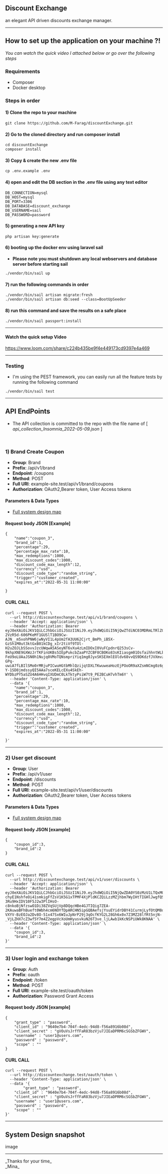 ## Discount Exchange
an elegant API driven discounts exchange manager.
<hr>

## How to set up the application on your machine ?!

_You can watch the quick video I attached below or go over the following steps_

### Requirements
- Composer
- Docker desktop

### Steps in order

#### 1) Clone the repo to your machine
```
git clone https://github.com/M-Farag/discountExchange.git
```

#### 2) Go to the cloned directory and run composer install
```
cd discountExchange
composer install
```

#### 3) Copy & create the new .env file
```
cp .env.example .env
```

#### 4) open and edit the DB section in the .env file using any text editor 
```
DB_CONNECTION=mysql
DB_HOST=mysql
DB_PORT=3306
DB_DATABASE=discount_exchange
DB_USERNAME=sail
DB_PASSWORD=password
```

#### 5) generating a new API key
```
php artisan key:generate
```

#### 6) booting up the docker env using laravel sail
- **Please note you must shutdown any local webservers and database server before starting sail**
```
./vendor/bin/sail up
```

#### 7) run the following commands in order
```
./vendor/bin/sail artisan migrate:fresh
./vendor/bin/sail artisan db:seed --class=BootUpSeeder
```

#### 8) run this command and save the results on a safe place
```
./vendor/bin/sail passport:install
```

<hr>

#### Watch the quick setup Video 

https://www.loom.com/share/c224b435be9f4e449173cd9397e4a469


<hr>

### Testing

- I'm using the PEST framework, you can easily run all the feature tests by running the following command

```
./vendor/bin/sail test
```

<hr>

## API EndPoints

- The API collection is committed to the repo with the file name of [ *api_collection_Insomnia_2022-05-09.json* ]

<br>

### 1) Brand Create Coupon

- __Group__: Brand
- __Prefix__: /api/v1/brand
- __Endpoint__: /coupons
- __Method__: POST
- __Full URI__: example-site.test/api/v1/brand/coupons
- __Authorization__: OAuth2,Bearer token, User Access tokens

#### Parameters & Data Types

- [Full system design map](https://whimsical.com/system-design-7c7i7qT7WVCGHKeK27Roc3)

#### Request body JSON [Example]
```
{
	"name":"coupon_3",
	"brand_id":1,
	"percentage":29,
	"percentage_max_rate":10,
	"max_redemptions":1000,
	"max_discount_codes":1000,
	"discount_code_max_length":12,
	"currency":"usd",
	"discount_code_type":"random_string",
	"trigger":"customer_created",
	"expires_at":"2022-05-31 11:00:00"

}
```

#### CURL CALL

```
curl --request POST \
  --url http://discountexchange.test/api/v1/brand/coupons \
  --header 'Accept: application/json' \
  --header 'Authorization: Bearer eyJ0eXAiOiJKV1QiLCJhbGciOiJSUzI1NiJ9.eyJhdWQiOiI5NjQwZTdiNC03MDRmLTRlZGMtOTRkOC1mNTZhODkxNmIwOGQiLCJqdGkiOiIyMGU4ODRjMzg2YzQ4ZGQwZTJhZTI4NWEzZjhmYzllMmZjMzVhZTdkZWIxMmVhMTgzYWRkODBiMTIyYjlkYmY3NzhmNzExOTViZDQwMDExMyIsImlhdCI6MTY1MjA1NTE0Mi45MjkyMywibmJmIjoxNjUyMDU1MTQyLjkyOTIzOSwiZXhwIjoxNjgzNTkxMTQyLjgzNjIyNiwic3ViIjoiMSIsInNjb3BlcyI6W119.fru2CxpNSlJl6X_TQXghpDBXWONMVKZFFgfgMZnDztdhN-2VzR5d-606PKeMf1GUSlT1BO9Cw-AJN__m5xohPNW6jwNyVI1L4pUm2fA3UU62Cjrt_BmPh_iB5X-GzSh1M0ut3ktGxB01kCDg_xIr2tiVf9TOl-H2uZOJLbSSovvJzcUWqwA5ASeyNT6vXu4zLmIDOxI0VuFCpdnrQ253sCv-9khpXNE9GXWzJrTKFinUKBs5IEpPukcbZaaPYZCBF8CBOKo83sKIiasgm01OsfaihhntWLbOGFx-FeU9oLUAaJSN0h1Nujq0VMoTQNsmpriYiq1mg0JyxSKSEXmlEOldv68vvQS9DKdzfJVXmvzceVZEG1p3rxlCS5DG_qO3L69ymdbrcSfBsIUMCxoj4QGd1hFKiOYVAyFvtiGdfNhCG_PfyHaQREpTiAmb9zJyD1ZpNR5l41kIpx6Tg5cn0JKWtSjshjxRlJX_Fi_T1Wb-GPq-uwiA7fLBIlSMo0rMRjuPICwuHGtbMhlQzijqtDXLTKwuweaHozEjPOoOR9aXZsmNCmg0z6gllCNPMHBNNvOK5APeDA15L56xi-Y-1SD8jmdssyQI5AAa7sceKELcEXu4SkEh-WYDbzPY5aSZU4A6HHvqIXUDmC0LkTktyPsiW7t9_PE2BCuH7vhTm6Y' \
  --header 'Content-Type: application/json' \
  --data '{
	"name":"coupon_3",
	"brand_id":1,
	"percentage":29,
	"percentage_max_rate":10,
	"max_redemptions":1000,
	"max_discount_codes":1000,
	"discount_code_max_length":12,
	"currency":"usd",
	"discount_code_type":"random_string",
	"trigger":"customer_created",
	"expires_at":"2022-05-31 11:00:00"

}'
```

<hr>



### 2) User get discount

- __Group__: User
- __Prefix__: /api/v1/user
- __Endpoint__: /discounts
- __Method__: POST
- __Full URI__: example-site.test/api/v1/user/discounts
- __Authorization__: OAuth2,Bearer token, User Access tokens

#### Parameters & Data Types

- [Full system design map](https://whimsical.com/system-design-7c7i7qT7WVCGHKeK27Roc3)


#### Request body JSON [example]
```
{
	"coupon_id":3,
	"brand_id":2
}
```

#### CURL CALL

```
curl --request POST \
  --url http://discountexchange.test/api/v1/user/discounts \
  --header 'Accept: application/json' \
  --header 'Authorization: Bearer eyJ0eXAiOiJKV1QiLCJhbGciOiJSUzI1NiJ9.eyJhdWQiOiI5NjQwZDA0YS0zMzU1LTQxMGUtYTBiZS03YmY4YmI4OWZlNDMiLCJqdGkiOiI4ZDQ5YjgyOWNmMmYzODZhYWQzNjdkYzM5ZmViMmFmZDczOGU2NzMwNGIzNzhiNGMzMjhiNTQ5NGIxNDE2YzU0ODdkNjBkNjZkMDIwODhmMSIsImlhdCI6MTY1MjA1MTE4My4zMzgzMjcsIm5iZiI6MTY1MjA1MTE4My4zMzgzMzMsImV4cCI6MTY4MzU4NzE4My4zMDQzNzUsInN1YiI6IjEiLCJzY29wZXMiOltdfQ.TdTDfMyC_hPsS8eCtvBpHEkD5L63clf8vfix75tkvPKzl9wMjYlLXJiaPh1mT3-chyE1NshfeOi41smkigFfZsV1K5G1xTPMF4XjPldKCZQiLzzMZjhbm7WyIHtTIGHlJwgfQSFPg3lU9fHWhM_bzUcKeAilqt7WCXZCJyNxHEj0o5EEhFQgGFvmgaF3XMfyPEsUoiiyrB0PU3UnxUCc_tosHWyHKIU_hLLarpe9teGgDniBFJRHPRQirlACFTty5CjIYb2crMwFevywou-3Ru9HxIDV10F5J2w3PlIHsO-c8nkoBjNfzswO1Di38ZVqSUjVp8DQqcHBe4GJTIQig7ZEA-2KAuwaBFhBueft0Wbh4cm6NOYfDpARCHN5ipGQBAefsjYsuEYidrDBY41CurmjLyfOtQM8dWAs0VO30JGKuK5Y_ny3fFVQvfnGVxfEdDyr7uoyzWp6hvf7UW_mAyol2jSWMFa52h2plSK0U8yNJMg0xREt9GQZWljK1l2CNKkWqmxNe7zfQAKOmX9MX8FxHqaItv29Sn-VXYV-BzEOJa2Dv8O-51x47Sx6WIuJpNrP29j3qOcfKYG2L28Gh6x0x7Z3MZ28lfRt5njN-_VjLZHX7cZ3wf5Y7m4Z2egpVcXoUmHyusvkuN26T3ve_ljLAwb1kKcNSPiUWk8KNAA' \
  --header 'Content-Type: application/json' \
  --data '{
	"coupon_id":3,
	"brand_id":2
}'
```

<hr>


### 3) User login and exchange token

- __Group__: Auth
- __Prefix__: oauth
- __Endpoint__: /token
- __Method__: POST
- __Full URI__: example-site.test/oauth/token
- __Authorization__: Password Grant Access

#### Request body JSON [example]
```
{
	"grant_type" : "password",
    "client_id" : "9640e7b4-704f-4edc-94d8-f56a8916b08d",
    "client_secret" : "gVOuVsJrffFaR83bzVju7JIEaDPRM6cSGSbZFGWV",
    "username" : "user1@users.com",
    "password" : "password",
    "scope" : ""
}
```

#### CURL CALL

```
curl --request POST \
  --url http://discountexchange.test/oauth/token \
  --header 'Content-Type: application/json' \
  --data '{
		"grant_type" : "password",
    "client_id" : "9640e7b4-704f-4edc-94d8-f56a8916b08d",
    "client_secret" : "gVOuVsJrffFaR83bzVju7JIEaDPRM6cSGSbZFGWV",
    "username" : "user1@users.com",
    "password" : "password",
    "scope" : ""
}'
```

<hr>

## System Design snapshot

image

<hr>
_Thanks for your time_ <br>
_Mina_
